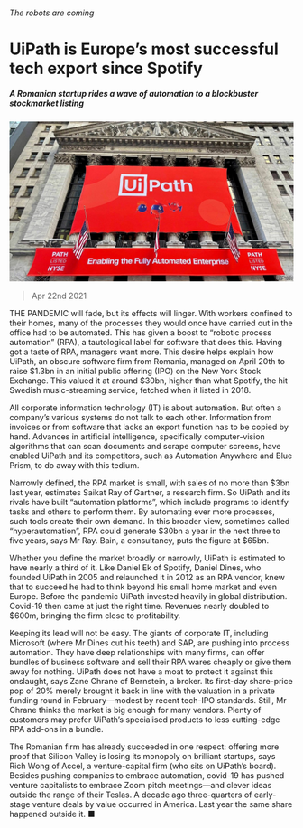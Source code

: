 ###### The robots are coming

# UiPath is Europe’s most successful tech export since Spotify 

##### A Romanian startup rides a wave of automation to a blockbuster stockmarket listing 

![image](images/20210424_wbp504.jpg) 

> Apr 22nd 2021 

THE PANDEMIC will fade, but its effects will linger. With workers confined to their homes, many of the processes they would once have carried out in the office had to be automated. This has given a boost to “robotic process automation” (RPA), a tautological label for software that does this. Having got a taste of RPA, managers want more. This desire helps explain how UiPath, an obscure software firm from Romania, managed on April 20th to raise $1.3bn in an initial public offering (IPO) on the New York Stock Exchange. This valued it at around $30bn, higher than what Spotify, the hit Swedish music-streaming service, fetched when it listed in 2018.

All corporate information technology (IT) is about automation. But often a company’s various systems do not talk to each other. Information from invoices or from software that lacks an export function has to be copied by hand. Advances in artificial intelligence, specifically computer-vision algorithms that can scan documents and scrape computer screens, have enabled UiPath and its competitors, such as Automation Anywhere and Blue Prism, to do away with this tedium.


Narrowly defined, the RPA market is small, with sales of no more than $3bn last year, estimates Saikat Ray of Gartner, a research firm. So UiPath and its rivals have built “automation platforms”, which include programs to identify tasks and others to perform them. By automating ever more processes, such tools create their own demand. In this broader view, sometimes called “hyperautomation”, RPA could generate $30bn a year in the next three to five years, says Mr Ray. Bain, a consultancy, puts the figure at $65bn.

Whether you define the market broadly or narrowly, UiPath is estimated to have nearly a third of it. Like Daniel Ek of Spotify, Daniel Dines, who founded UiPath in 2005 and relaunched it in 2012 as an RPA vendor, knew that to succeed he had to think beyond his small home market and even Europe. Before the pandemic UiPath invested heavily in global distribution. Covid-19 then came at just the right time. Revenues nearly doubled to $600m, bringing the firm close to profitability.

Keeping its lead will not be easy. The giants of corporate IT, including Microsoft (where Mr Dines cut his teeth) and SAP, are pushing into process automation. They have deep relationships with many firms, can offer bundles of business software and sell their RPA wares cheaply or give them away for nothing. UiPath does not have a moat to protect it against this onslaught, says Zane Chrane of Bernstein, a broker. Its first-day share-price pop of 20% merely brought it back in line with the valuation in a private funding round in February—modest by recent tech-IPO standards. Still, Mr Chrane thinks the market is big enough for many vendors. Plenty of customers may prefer UiPath’s specialised products to less cutting-edge RPA add-ons in a bundle.

The Romanian firm has already succeeded in one respect: offering more proof that Silicon Valley is losing its monopoly on brilliant startups, says Rich Wong of Accel, a venture-capital firm (who sits on UiPath’s board). Besides pushing companies to embrace automation, covid-19 has pushed venture capitalists to embrace Zoom pitch meetings—and clever ideas outside the range of their Teslas. A decade ago three-quarters of early-stage venture deals by value occurred in America. Last year the same share happened outside it. ■

